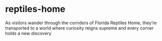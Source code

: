 # reptiles-home
As visitors wander through the corridors of Florida Reptiles Home, they’re transported to a world where curiosity reigns supreme and every corner holds a new discovery
